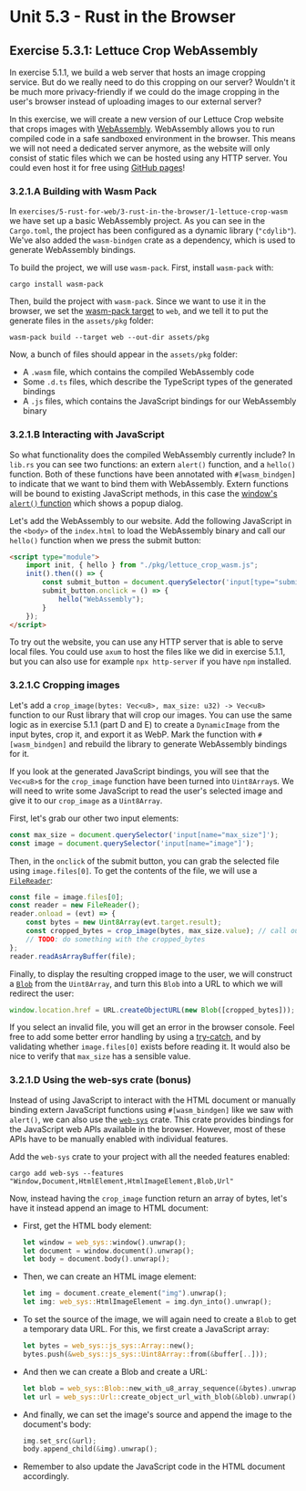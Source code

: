 # Unit 5.3 - Rust in the Browser

## Exercise 5.3.1: Lettuce Crop WebAssembly
In exercise 5.1.1, we build a web server that hosts an image cropping service. But do we really need to do this cropping on our server? Wouldn't it be much more privacy-friendly if we could do the image cropping in the user's browser instead of uploading images to our external server?

In this exercise, we will create a new version of our Lettuce Crop website that crops images with [WebAssembly](https://webassembly.org/). WebAssembly allows you to run compiled code in a safe sandboxed environment in the browser. This means we will not need a dedicated server anymore, as the website will only consist of static files which we can be hosted using any HTTP server. You could even host it for free using [GitHub pages](https://pages.github.com/)!

### 3.2.1.A Building with Wasm Pack
In `exercises/5-rust-for-web/3-rust-in-the-browser/1-lettuce-crop-wasm` we have set up a basic WebAssembly project. As you can see in the `Cargo.toml`, the project has been configured as a dynamic library (`"cdylib"`). We've also added the `wasm-bindgen` crate as a dependency, which is used to generate WebAssembly bindings.

To build the project, we will use `wasm-pack`. First, install `wasm-pack` with:
```
cargo install wasm-pack
```
Then, build the project with `wasm-pack`. Since we want to use it in the browser, we set the [wasm-pack target](https://rustwasm.github.io/docs/wasm-pack/commands/build.html#target) to `web`, and we tell it to put the generate files in the `assets/pkg` folder:
```
wasm-pack build --target web --out-dir assets/pkg
```

Now, a bunch of files should appear in the `assets/pkg` folder:
- A `.wasm` file, which contains the compiled WebAssembly code
- Some `.d.ts` files, which describe the TypeScript types of the generated bindings
- A `.js` files, which contains the JavaScript bindings for our WebAssembly binary

### 3.2.1.B Interacting with JavaScript
So what functionality does the compiled WebAssembly currently include? In `lib.rs` you can see two functions: an extern `alert()` function, and a `hello()` function. Both of these functions have been annotated with `#[wasm_bindgen]` to indicate that we want to bind them with WebAssembly. Extern functions will be bound to existing JavaScript methods, in this case the [window's `alert()` function](https://developer.mozilla.org/en-US/docs/Web/API/Window/alert) which shows a popup dialog.

Let's add the WebAssembly to our website. Add the following JavaScript in the `<body>` of the `index.html` to load the WebAssembly binary and call our `hello()` function when we press the submit button:
```html
<script type="module">
    import init, { hello } from "./pkg/lettuce_crop_wasm.js";
    init().then(() => {
        const submit_button = document.querySelector('input[type="submit"]');
        submit_button.onclick = () => {
            hello("WebAssembly");
        }
    });
</script>
```

To try out the website, you can use any HTTP server that is able to serve local files. You could use `axum` to host the files like we did in exercise 5.1.1, but you can also use for example `npx http-server` if you have `npm` installed.

### 3.2.1.C Cropping images
Let's add a `crop_image(bytes: Vec<u8>, max_size: u32) -> Vec<u8>` function to our Rust library that will crop our images. You can use the same logic as in exercise 5.1.1 (part D and E) to create a `DynamicImage` from the input bytes, crop it, and export it as WebP. Mark the function with `#[wasm_bindgen]` and rebuild the library to generate WebAssembly bindings for it.

If you look at the generated JavaScript bindings, you will see that the `Vec<u8>`s for the `crop_image` function have been turned into `Uint8Array`s. We will need to write some JavaScript to read the user's selected image and give it to our `crop_image` as a `Uint8Array`.

First, let's grab our other two input elements:
```js
const max_size = document.querySelector('input[name="max_size"]');
const image = document.querySelector('input[name="image"]');
```
Then, in the `onclick` of the submit button, you can grab the selected file using `image.files[0]`. To get the contents of the file, we will use a [`FileReader`](https://developer.mozilla.org/en-US/docs/Web/API/FileReader):
```js
const file = image.files[0];
const reader = new FileReader();
reader.onload = (evt) => {
    const bytes = new Uint8Array(evt.target.result);
    const cropped_bytes = crop_image(bytes, max_size.value); // call our function
    // TODO: do something with the cropped_bytes
};
reader.readAsArrayBuffer(file);
```
Finally, to display the resulting cropped image to the user, we will construct a [`Blob`](https://developer.mozilla.org/en-US/docs/Web/API/Blob) from the `Uint8Array`, and turn this `Blob` into a URL to which we will redirect the user:
```js
window.location.href = URL.createObjectURL(new Blob([cropped_bytes]));
```
If you select an invalid file, you will get an error in the browser console. Feel free to add some better error handling by using a [try-catch](https://developer.mozilla.org/en-US/docs/Web/JavaScript/Reference/Statements/try...catch), and by validating whether `image.files[0]` exists before reading it. It would also be nice to verify that `max_size` has a sensible value.

### 3.2.1.D Using the web-sys crate (bonus)
Instead of using JavaScript to interact with the HTML document or manually binding extern JavaScript functions using `#[wasm_bindgen]` like we saw with `alert()`, we can also use the [`web-sys`](https://crates.io/crates/web-sys) crate. This crate provides bindings for the JavaScript web APIs available in the browser. However, most of these APIs have to be manually enabled with individual features.

Add the `web-sys` crate to your project with all the needed features enabled:
```
cargo add web-sys --features "Window,Document,HtmlElement,HtmlImageElement,Blob,Url"
```

Now, instead having the `crop_image` function return an array of bytes, let's have it instead append an image to HTML document:
- First, get the HTML body element:
    ```rust
    let window = web_sys::window().unwrap();
    let document = window.document().unwrap();
    let body = document.body().unwrap();
    ```
- Then, we can create an HTML image element:
    ```rust
    let img = document.create_element("img").unwrap();
    let img: web_sys::HtmlImageElement = img.dyn_into().unwrap();
    ```
- To set the source of the image, we will again need to create a `Blob` to get a temporary data URL. For this, we first create a JavaScript array:
    ```rust
    let bytes = web_sys::js_sys::Array::new();
    bytes.push(&web_sys::js_sys::Uint8Array::from(&buffer[..]));
    ```
- And then we can create a Blob and create a URL:
    ```rust
    let blob = web_sys::Blob::new_with_u8_array_sequence(&bytes).unwrap();
    let url = web_sys::Url::create_object_url_with_blob(&blob).unwrap();
    ```
- And finally, we can set the image's source and append the image to the document's body:
    ```rust
    img.set_src(&url);
    body.append_child(&img).unwrap();
    ```
- Remember to also update the JavaScript code in the HTML document accordingly.
